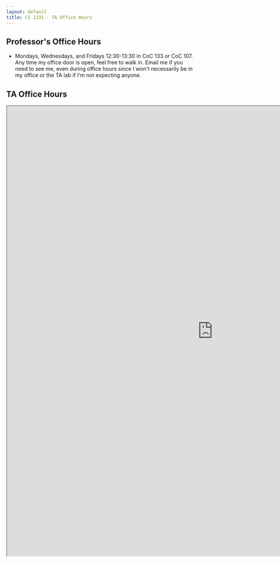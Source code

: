 ```yaml
---
layout: default
title: CS 1331 - TA Office Hours
---
```


## Professor's Office Hours

* Mondays, Wednesdays, and Fridays 12:30-13:30 in CoC 133 or CoC 107. Any time my office door is open, feel free to walk in. Email me if you need to see me, even during office hours since I won't necessarily be in my office or the TA lab if I'm not expecting anyone.


## TA Office Hours
<iframe style="width: 1100px; height: 1200px;" src="https://docs.google.com/spreadsheets/d/1nkG4ftWhY2J2a7hD_VjrQ2iu7KzqMQbnyPV49d9iZ1c/pubhtml?widget=true&amp;headers=false"></iframe>
